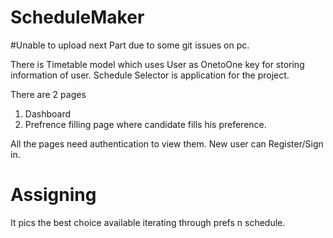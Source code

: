 # ScheduleMaker

#Unable to upload next Part due to some git issues on pc.

There is Timetable model which uses User as OnetoOne key for storing information of user.
Schedule Selector is application for the project.

There are 2 pages 
 1) Dashboard
 2) Prefrence filling page where candidate fills his preference.

All the pages need authentication to view them.
New user can Register/Sign in.

# Assigning
It pics the best choice available iterating through prefs n schedule.
